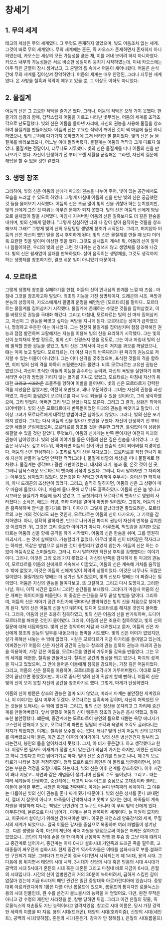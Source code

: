 # 창세기

## 1. 무의 세계

태고의 세상은 무의 세계였다.
그 무엇도 존재하지 않았으며,
빛도 어둠조차 없는 세계.
그것이 바로 무의 세계였다.
무의 세계에는 혼돈, 즉 카오스가 존재하면서 존재하지 아니하였는데,
카오스는 세상의 모든 가능성을 품은 채, 이를 꺼내 보이려 하지 아니하였다.
카오스 내부의 가능성들은 서로 비슷한 성질끼리 뭉치기 시작하였는데, 이내 카오스에는 아주 작은 균열이 잠시 생겨났고, 그 균열의 틈 속에서 어둠이 새어나왔다.
어둠은 순식간에 무의 세계를 집어삼켜 장악하였다.
어둠의 세계는 매우 안정된, 그러나 지루한 세계였다.
온 사방을 칠흑과 적막이 메우고 있을 뿐,
그 이상도 이하도 아니었다.

## 2. 물질계

어둠의 신은 그 고요한 적막을 즐기곤 했다.
그러나, 어둠의 적막은 오래 가지 못했다.
한 줄기의 섬광과 함께, 갑작스럽게 어둠을 가르고 나타난 빛무리는, 어둠의 세계를 조각조각으로 난도질했다.
빛의 신은 어둠을 몰아낸 자리에, 자신의 권능을 사용해 물질을 창조하여 물질계를 만들어냈다.
어둠의 신은 고요한 적막이 깨어진 것이 썩 마음에 들진 아니하였으나, 빛의 근처에 다가가지 못하였기에 그저 바라만 볼 뿐이었다.
빛의 신은 늘 물질계를 바라보았으나, 어느날 이에 질려버렸다.
물질계는 어둠의 적막과 크게 다르지 않았다.
물질계는 정말이지, 너무나도 지루했다.
빛의 신은 물질계를 떠나 어둠의 신을 만나보기로 했다.
자신이 탄생하기 전 부터 오랜 세월을 군림해온 그라면, 자신의 질문에 해답을 할 수 있을 것만 같았다.

## 3. 생명 창조

그리하여, 빛의 신은 어둠의 신에게 파괴의 권능을 나누어 주어, 빛이 있는 공간에서도 모습을 드러낼 수 있도록 하였다.
그렇게 마침내 어둠의 신을 만난 빛의 신은 궁금했던 것 들을 물어보기 시작했다.
어둠의 신은 조금 많이 빛의 신을 귀찮아 하는 눈치였지만,
빛의 신에게 그런 것 따위는 아무런 문제가 되지 못했다.
빛의 신은 어둠의 신에게 밤낮으로 쉴새없이 말을 시켜댔다.
마침내 지쳐버린 어둠의 신은 칠흑보다도 더 깊은 한숨을 내쉬며, 빛의 신에게 말했다.
"그렇게 심심하면 너와 나 같이 살아 움직이는 것들을 창조해보지 그래?"
그렇게 빛의 신의 우당탕탕 생명체 창조가 시작된다.
그리고, 머지않아 어둠의 신은 자신이 했던 말을 몹시 후회하게 된다.
빛의 신은 물질계를 만들 때 보다 더더욱 요란한 짓을 벌이며 이상한 짓을 했다.
그것도 쉴새없이 계속!!
뭐, 어둠의 신이 얼마나 힘들어하던,
우리의 빛의 신은 그런 것 따위는 신경쓰지 않고 생명체를 창조해 나갔다.
빛의 신은 쉴새없이 실패를 반복하였다.
살아 움직이는 생명체를, 그것도 생각까지 하는 생명체를 창조하기란, 결코 쉬운 일이 아니었기 때문이다.

## 4. 모르타르

그렇게 생명체 창조를 실패하기를 한참, 어둠의 신이 인내심의 한계를 느낄 때 즈음..
마침내 그것을 창조하고야 말았다.
최초의 지능을 가진 생명체이자, 드래곤의 시조.
욕망과 본능의 상징이자,
카오스에게서 필멸의 운명을 예언받은 [모르타르]를 말이다..
모르타르는 물질계를 집어삼키기 시작했다.
물질계에 존재하는 수많은 것들을 잡어삼켰고,  이를 바탕으로 권능을 극대화 해갔다.
그리고 마침내, 모르타르는 빛의 신 마저 집어삼키고, 자신이 그 권능을 빼앗고 싶다는 욕망을 지니게 된다.
모르타르는 성미가 급하였으나, 멍청하고 우둔한 이는 아니었다.
그는 천천히 물질계를 집어삼키며 점점 강력해진 권능과 점점 발전하며 교활해지는 지능을 이용해 빛의 신을 요리하기 시작했다.
그는 빛의 신이 눈치채지 못할 정도로, 빛의 신이 신경쓰지 않을 정도로, 그는 이내 마침내 빛의 신에 필적할 만한 권능을 쌓았고, 빛의 신은 그제서야 자신이 저지를 과오를 깨달았으나, 떄는 이미 늦고 말았다.
모르타르는, 더 이상 자신의 반쪽짜리가 된 파괴의 권능으로 저지할 수 있는 미물이 아니었다.
그는 이미 신격을 갖추었으며, 포식한 것들의 격을 합하면, 이미 빛의 신의 격을 아득히 초월했는지도 몰랐다.
비록 모르타르는 고유한 권능은 없었으나, 자신이 포식한 이들의 이능을 흡수하는 능력과, 자신의 욕망을 실현하기 위해서라면 수단과 방법을 가리지 않는 혈기를 지니고 있었고, 모르타르는 마침내 자신의 위대한 ~~그리고 시끄러운~~ 조물주를 향하여 이빨을 들어낸다.
빛의 신은 모르타르가 강력한 격을 지녔음은 알았지만, 여전히 오만했고, 꽤나 우둔하였다.
그녀는 자신의 권능을 과신하였고, 자신이 틀림없이 모르타르를 다시 무로 되돌릴 수 있을 것이라고, 그리 생각하였으며, 그리 믿었다.
어쩌면 그리 믿고 싶었는지도 모른다.
그리고 그 결과, 상황은 최악이 되어버렸다.
빛의 신은 모르타르에게 반쪽뿐이었던 파괴의 권능을 빼앗기고 말았다.
더 이상 그녀가 모르타르에게 대적할 방법이라곤 남아있지 않았다.
그러나, 빛의 신은 포기하지 않았다.
그녀는 다시 어둠의 신을 찾아가 조언을 구했다.
자신이 탄생하기 전 부터 오랜 세월을 군림해왔으며,
모르타르를 창조할 것을 권유한 그라면, 틀림없이 이 상황을 해결할 수 있을 것만 같았다.
무엇보다, 어둠의 신에게는 반쪽 뿐이지만 여전히 파괴의 권능이 남아있었다.
빛의 신의 이야기를 들은 어둠의 신은 깊은 한숨을 내쉬었다.
그 한숨은 너무나도 깊고 어두워, 하마타면 어둠의 신이 아닌 한숨의 신이 되어버릴 지경이었다.
어둠의 신은 한심하다는 눈초리로 빛의 신을 쳐다보고는, 모르타르를 직접 만나기 위해 자신이 만들어 놓았던 안락한 적막(그러니, 물질계 바깥의 세상)을 떠나 물질계로 행차했다.
물질계는 생각보다 훨씬 개판이었는데,
대지와 대기, 불과 물, 온갓 것이 한 곳, 그러니 탐욕스러운 모르타르의 뱃속에 뒤섞여 있었다.
그러니, 다시 말하자면 그 자리에는 아무것도 남아있지 않았다.
모든것을 다 쳐먹고 만족하여 주무시는 중이신 한 돼지새끼, 아니 드래곤의 조상만이 있었다.
그리고, 솔직히 말하자면, 어둠의 신은 그 상황이 매우 마음에 들었다.
아니, 마음에 들다 못해 너무나도 흡족하였다.
어둠의 신은 늘 빛나고 시끄러운 물질계가 마음에 들지 않았고,
그 골칫거리가 모르타르의 뱃속으로 영원히 사라졌다는 소식은,
애도는 커녕, 축하 파티를 열어야 마땅한 일이었다.
그렇게, 어둠의 신은 흡족해하며 안식을 즐기기로 했다.
이야기가 그렇게 끝났더라면 좋았으려만..
모르타르의 코는 개의 것이라도 되는 것인지, 모르타르는 어둠의 신이 다가오자, 그 기척을 감지하였다.
아니, 정확히 말하자면, 반으로 나뉘어진 파괴의 권능이 자신의 반쪽을 감지한 것 이겠지만.
뭐, 그것은 그리 중요한 이야기가 아니다.
아무쪼록, 먹잇감을 감지한 모르타르는 어둠의 신을 향해 공격을 하기 시작했다.
어둠의 신은 한숨을 쉬며, 그를 영원히 파괴시키...
는 것에 실패했다.
가능할리가 없었다.
아무리 빛의 신이 비치같은 작자라고는 하지만, 똑같은 방법으로 실패한 것이 통할리가 없었지 않는가.
어둠의 신은 하는 수 없이 어둠속으로 스며들었다.
그러니, 다시 말하자면 작전상 후퇴를 감행했다는 이야기이다.
그러나, 이것은 그리 오래 가지 못했으니,
자신의 반쪽을 감지하게 된 파괴의 권능이,
모르타르를 어둠의 신에게로 계속해서 이끌었고,
어둠의 신은 계속해 거처를 움직일 수 밖에 없었고,
이것은 어둠의 신에게 있어 최악의 상황이었다.
이것은 너무나도 귀찮은 일이었다.
물질계보다 몇배는 더 성가신 일이었으며,
빛의 신보다 몇배는 더 짜증나는 일이었다.
어둠은 자신의 권능을 들여다보고,
또 고찰하고,
그리고 다시 도망치고,
그러한 나날,
아니, 아직 시간은 없으니 그러한 순간들을 보내왔다.
그러다가 마침내 어둠의 신은 개쩌는 아이디어를 떠올린다.
이 좆같은 순간들을 모두 끝낼 방법을 말이다.
그리하여, 어둠의 신은 저어기 공간 어딘가에 찐따마냥 짱박혀있는 빛의 신을 처음으로 찾아가게 된다.
빛의 신은 어둠의 신을 반가워하며, 드디어 모르타르를 해치운 것인지 물어봤다.
그러자, 어둠의 신은 조용히 침묵하였고,
빛의 신은 어둠의 신을 반가워하며, 드디어 모르타르를 해치운 것인지 물어봤다.
그러자, 어둠의 신은 조용히 침묵하였고, 빛의 신의 질문에 대해 대답하였다.
빛의 신은 경악하며 저걸 왜 대려왔냐고 묻자, 어둠의 신은 자신에게 창조의 권능의 일부를 내놓으라는 협박을 시도했다.
빛의 신은 어이가 없었지만, 살기 위해선 내놓는 수 밖에 없었다.
ㅈ같은 모르타르가 지금 아가리를 들이밀고 있는데, 어쩌겠는가?
어둠의 신은 자신의 공간의 권능과 창조의 권능 침묵의 권능과 파괴의 권능을 이용하여,
가장 깊은 어둠을,
모르타르를 영원히 가두어둘 감옥을 만들었다.
그는 무의 세계를 재현한, 칠흑을 만들어냈다.
칠흑은 공간의 형상을 띄고 있으나, 파괴의 성격을 지니고 있었으며,
그 안에 들어온 이들에게 침묵을 강요하는, 가장 깊은 어둠이었다.
그리고, 어둠의 신은 칠흑을 이용하여, 모르타르를 조각내어 가두어버렸다.
이대로 모든 것이 끝났으면 좋았겠지만..
이대로 끝나면 빛의 신이 귀찮게 할꼐 뻔하니,
어둠의 신은 빛의 신이 오지 못할 자신의 공간을 창조하기로 했다.
그렇게, 마계가 탄생하였다.

어둠의 신이 삥뜯은 창조의 권능은 얼마 되지 않았고,
따라서 마계는 불안정한 세계였으나, 이 이야기는 잠시 미루어 두겠다.
모르타르는 칠흑속에 갇히며,
자신이 처먹었던 모든 것들을 토해내는 수 밖에 없었다.
그리고, 빛의 신은 정신을 못차리고 그 자리에 중간계를 만들어버렸다.
앞서 말했듯 어둠의 신이 삥뜯은 창조의 권능은 몹시 약했고,
칠흑 또한 불안정했다.
떄문에, 중간계에는 모르타르이 봉인의 틈으로 내뿜는 욕망 에너지가 고스란히 전해지고 있고,
모르타르의 파편인 필멸의 조각과 욕망의 조각도 굴러다니는 처지가 되었지만,
이제는 칠흑을 보수할 수는 없다.
왜냐? 빛의 신이 어둠의 신의 모가지를 따버렸으니까!
물론, 이건 조금 이후의 이야기이다.
빛의 신은 병신인건지 일부러 그러는건지, 봉인의 틈을 알아차리지 못했다.
그저, 아 터가 좋은갑다. 하고 생각했다고 한다.
이정도면 필자도 이새끼가 정말 신이 맞는건가 의심이 가기는 하지만,
어쩄든 신이라고 하니 그렇다고 하고 넘어가기로 하자.
빛의 신은 중간계를 만들고 나니, 제 2의 모르타르가 나타날 것을 걱정하였다.
정작 모르타르의 봉인은 아 몰라로 방관중이면서,
쓸대 없는 부분은 걱정을 오질나게도 하는지라,
빛의 신은 이후 천계를 창조하였다.
이후 시간이 꽤나 지났고..
자연과 같은 개념들이 생겨나며 신들의 수도 늘어났다.
그리고.. 때는 여러 세계들이 탄생하고,
중간계에는 태고의 나무 이드를 중심으로 고대종이라 불리는 이들이 살아갈 무렵..
시점은 마계로 전환된다.
마계는 본디 반쪽짜리 세계이다.
그 이유는 다름아닌 빛의 신이 권능을 존나 짜게 줬기 때문이다.
빛의 신은 성서를 존나 펴내면서, 절대 지 잘못이 아니고,
마족들이 간악해서라고 못박고 있기는 한데,
마족들이 계속 자원을 약탈하러 다니는 책임은
단언컨데 그 누구도 아니라 이 푸씨 빛의 신에게 있다.
아무튼간에, 본론으로 다시 넘어가..
마계는 본디 반쪽짜리 세계이다.
늘 자원이 모자라고,
이곳에서 살아남기 위해선 강해져야만 했다.
이곳은 자연스레 양육강식의 세계, 무질서의 세계가 되었으나..
결국 이들은 강자를 중심으로 복종하며 여러 파벌들이 생겨났고..
다른 생명을 죽여, 마신의 제단에 바쳐 자원을 얻음으로써
이들은 어케든 살아가고 있었으나..
금단의 지식에 손을 댄 한 마족이 선동하여
전쟁 쾅 푸슝 쾅
그냥 마계 떄려치고 중간계로 넘어가서,
중간계는 이제 0시대 설화시대
거인족과 드래곤 족을 필두로,
고대종들이 싸우던게 설화시대.
현제 중간계 역사학자들은 이때를 설화시대로 부름.설화로만 구전되기 떄문.
그러다가 드래곤이 결국 이기면서 시작되는게
제 1시대, 용의 시대.
그다음에 용 뒤지면서 태양의 시대 시작.
3시대가 신앙의 시대 혹은 믿음의 시대
4시대가 공백의 시대
5시대가 혼돈의 시대 혹은 대혼돈
그리고 마침내 바로 지금이 6시대, 은월의 시대입니다.
시간의 신이 옘병한건지 거의 30분이 녹아버려서, 급하게 스킵한 감이 없잖아 있는데
지금 6시대의 메인 관건은
일단 중앙대륙 아르카란디아에 있습니다.
중앙대륙 아르카란디아의 1황은 다름 아닌 롬울프에 있으며,
롬울프의 통치자인 로물늑스는 용의 시대 인물인데, 뭔 수를 쓴건지 불노불사의 능력을 처 얻었어요.
다만, 완전 무적은 아니고 걍 수명의 제한만 사라졌을 뿐, 칼빵 당하면 뒤짐.
그리고 이건 은월의 핏줄, 즉 로물늑스의 자손들도 지닌 능력이라고 알려져있음.
참고로 시대 이름은, 당시 가장 강력한 세력의 이름을 따 지음.
용의 시대(드래곤), 태양의 시대(호라이즘), 신앙의 시대(세인트), 공백의 시대(잊혀짐), 혼돈의 시대(혼돈기. 강자가 안 정해짐.), 은월의 시대(롬울프)
